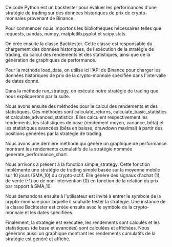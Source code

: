 Ce code Python est un backtester pour évaluer les performances d'une stratégie de trading sur des données historiques de prix de crypto-monnaies provenant de Binance.  

Pour commencer nous importons les bibliothèques nécessaires telles que requests, pandas, numpy, matplotlib.pyplot et scipy.stats.

On crée ensuite la classe Backtester. Cette classe est responsable du chargement des données historiques, de l'exécution de la stratégie de trading, du calcul des rendements et des statistiques, ainsi que de la génération de graphiques de performance. 

Pour la méthode load_data, on utilise ici l'API de Binance pour charger les données historiques de prix de la crypto-monnaie spécifiée dans l'intervalle de dates donné. 

Dans la méthode run_strategy, on exécute notre stratégie de trading que nous expliquerons par la suite.

Nous avons ensuite des méthodes pour le calcul des rendements et des statistiques. Ces méthodes sont calculate_returns, calculate_basic_statistics et calculate_advanced_statistics. Elles calculent respectivement les rendements, les statistiques de base (rendement moyen, variance, bêta) et les statistiques avancées (bêta en baisse, drawdown maximal) à partir des positions générées par la stratégie de trading. 

Nous avons une dernière méthode qui génère un graphique de performance montrant les rendements cumulatifs de la stratégie nommée generate_performance_chart.

Nous arrivons à présent à la fonction simple_strategy. Cette fonction implémente une stratégie de trading simple basée sur la moyenne mobile sur 10 jours (SMA_10) du crypto-actif. Elle génère des signaux d'achat (1), de vente (-1) ou de non-intervention (0) en fonction de la relation du prix par rapport à SMA_10.

Nous demandons ensuite à l'utilisateur est invité à entrer le symbole de la crypto-monnaie pour laquelle il souhaite tester la stratégie. Une instance de la classe Backtester est créée ensuite avec le symbole de la crypto-monnaie et les dates spécifiées.

Finalement, la stratégie est exécutée, les rendements sont calculés et les statistiques (de base et avancées) sont calculées et affichées. Nous générons aussi un graphique montrant les rendements cumulatifs de la stratégie est généré et affiché.

